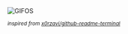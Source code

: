 <div align="justify">
<picture>
    <source media="(prefers-color-scheme: dark)" srcset="https://i.ibb.co/W4Lpg4gL/output-gif.gif">
    <source media="(prefers-color-scheme: light)" srcset="https://i.ibb.co/W4Lpg4gL/output-gif.gif">
    <img alt="GIFOS" src="https://i.ibb.co/W4Lpg4gL/output-gif.gif">
</picture>

<sub><i>inspired from [x0rzavi/github-readme-terminal](https://github.com/x0rzavi/github-readme-terminal)</i></sub>

</div>

<!-- Image deletion URL: https://ibb.co/pBSrJBJS/c04c798887be3d266c3289d314daf397 -->